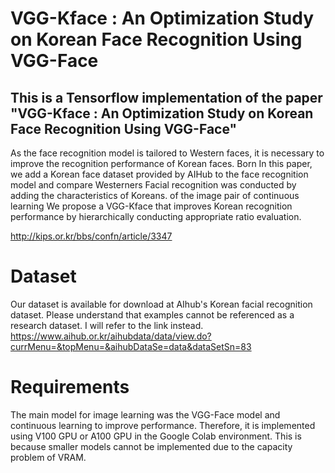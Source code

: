 # VGG-Kface : An Optimization Study on Korean Face Recognition Using VGG-Face
This is a Tensorflow implementation of the paper "VGG-Kface : An Optimization Study on Korean Face Recognition Using VGG-Face"
---
As the face recognition model is tailored to Western faces, it is necessary to improve the recognition performance of Korean faces. Born 
In this paper, we add a Korean face dataset provided by AIHub to the face recognition model and compare Westerners
Facial recognition was conducted by adding the characteristics of Koreans. of the image pair of continuous learning 
We propose a VGG-Kface that improves Korean recognition performance by hierarchically conducting appropriate ratio evaluation.

http://kips.or.kr/bbs/confn/article/3347
# Dataset
Our dataset is available for download at AIhub's Korean facial recognition dataset. Please understand that examples cannot be referenced as a research dataset. I will refer to the link instead.
https://www.aihub.or.kr/aihubdata/data/view.do?currMenu=&topMenu=&aihubDataSe=data&dataSetSn=83

# Requirements
The main model for image learning was the VGG-Face model and continuous learning to improve performance. Therefore, it is implemented using V100 GPU or A100 GPU in the Google Colab environment.
This is because smaller models cannot be implemented due to the capacity problem of VRAM.
# 
